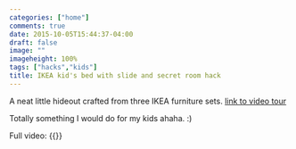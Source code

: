 ```yaml
---
categories: ["home"]
comments: true
date: 2015-10-05T15:44:37-04:00
draft: false
image: ""
imageheight: 100%
tags: ["hacks","kids"]
title: IKEA kid's bed with slide and secret room hack
---
```


A neat little hideout crafted from three IKEA furniture sets. [link to video tour](https://www.youtube.com/watch?v=Gj-Ht19_qis&t=5m22s)<!--more-->

Totally something I would do for my kids ahaha. :)

Full video:
{{<youtube Gj-Ht19_qis >}}